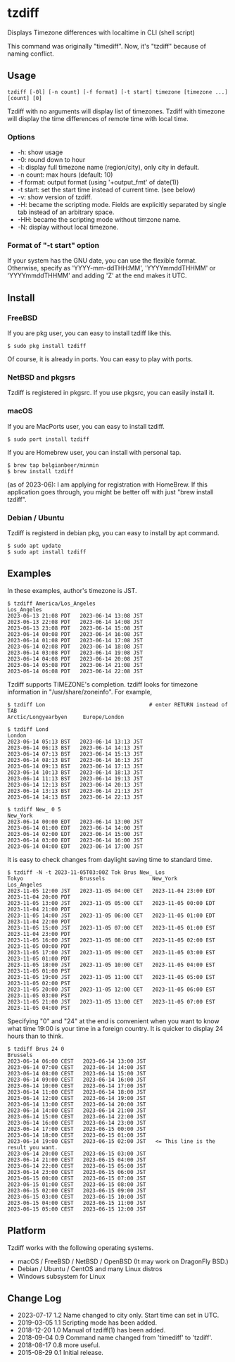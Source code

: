 # tzdiff

Displays Timezone differences with localtime in CLI (shell script)

This command was originally "timediff". Now, it's "tzdiff" because of naming conflict.

## Usage

    tzdiff [-0l] [-n count] [-f format] [-t start] timezone [timezone ...] [count] [0]

Tzdiff with no arguments will display list of timezones.
Tzdiff with timezone will display the time differences of remote time with local time.

### Options

* -h: show usage
* -0: round down to hour
* -l: display full timezone name (region/city), only city in default.
* -n count: max hours (default: 10)
* -f format: output format (using '+output_fmt' of date(1))
* -t start: set the start time instead of current time. (see below)
* -v: show version of tzdiff.
* -H: became the scripting mode. Fields are explicitly separated by single tab instead of an arbitrary space.
* -HH: became the scripting mode without timzone name.
* -N: display without local timezone.

### Format of "-t start" option

If your system has the GNU date, you can use the flexible format. Otherwise, specify as 'YYYY-mm-ddTHH:MM', 'YYYYmmddTHHMM' or 'YYYYmmddTHHMM' and adding 'Z' at the end makes it UTC.

## Install

### FreeBSD

If you are pkg user, you can easy to install tzdiff like this.

```
$ sudo pkg install tzdiff
```

Of course, it is already in ports. You can easy to play with ports.

### NetBSD and pkgsrs

Tzdiff is registered in pkgsrc. If you use pkgsrc, you can easily install it.

### macOS

If you are MacPorts user, you can easy to install tzdiff.

```
$ sudo port install tzdiff
```

If you are Homebrew user, you can install with personal tap.

```
$ brew tap belgianbeer/minmin
$ brew install tzdiff
```

(as of 2023-06): I am applying for registration with HomeBrew. If this application goes through, you might be better off with just "brew install tzdiff".

### Debian / Ubuntu

Tzdiff is registerd in debian pkg, you can easy to install by apt command.

```
$ sudo apt update
$ sudo apt install tzdiff
```

## Examples

In these examples, author's timezone is JST.

```
$ tzdiff America/Los_Angeles
Los_Angeles
2023-06-13 21:08 PDT   2023-06-14 13:08 JST
2023-06-13 22:08 PDT   2023-06-14 14:08 JST
2023-06-13 23:08 PDT   2023-06-14 15:08 JST
2023-06-14 00:08 PDT   2023-06-14 16:08 JST
2023-06-14 01:08 PDT   2023-06-14 17:08 JST
2023-06-14 02:08 PDT   2023-06-14 18:08 JST
2023-06-14 03:08 PDT   2023-06-14 19:08 JST
2023-06-14 04:08 PDT   2023-06-14 20:08 JST
2023-06-14 05:08 PDT   2023-06-14 21:08 JST
2023-06-14 06:08 PDT   2023-06-14 22:08 JST
```

Tzdiff supports TIMEZONE's completion. tzdiff looks for timezone information in "/usr/share/zoneinfo". For example,

```
$ tzdiff Lon                                 # enter RETURN instead of TAB
Arctic/Longyearbyen     Europe/London

$ tzdiff Lond
London
2023-06-14 05:13 BST   2023-06-14 13:13 JST
2023-06-14 06:13 BST   2023-06-14 14:13 JST
2023-06-14 07:13 BST   2023-06-14 15:13 JST
2023-06-14 08:13 BST   2023-06-14 16:13 JST
2023-06-14 09:13 BST   2023-06-14 17:13 JST
2023-06-14 10:13 BST   2023-06-14 18:13 JST
2023-06-14 11:13 BST   2023-06-14 19:13 JST
2023-06-14 12:13 BST   2023-06-14 20:13 JST
2023-06-14 13:13 BST   2023-06-14 21:13 JST
2023-06-14 14:13 BST   2023-06-14 22:13 JST

$ tzdiff New_ 0 5
New_York
2023-06-14 00:00 EDT   2023-06-14 13:00 JST
2023-06-14 01:00 EDT   2023-06-14 14:00 JST
2023-06-14 02:00 EDT   2023-06-14 15:00 JST
2023-06-14 03:00 EDT   2023-06-14 16:00 JST
2023-06-14 04:00 EDT   2023-06-14 17:00 JST
```

It is easy to check changes from daylight saving time to standard time.

```
$ tzdiff -N -t 2023-11-05T03:00Z Tok Brus New_ Los
Tokyo                  Brussels               New_York               Los_Angeles
2023-11-05 12:00 JST   2023-11-05 04:00 CET   2023-11-04 23:00 EDT   2023-11-04 20:00 PDT
2023-11-05 13:00 JST   2023-11-05 05:00 CET   2023-11-05 00:00 EDT   2023-11-04 21:00 PDT
2023-11-05 14:00 JST   2023-11-05 06:00 CET   2023-11-05 01:00 EDT   2023-11-04 22:00 PDT
2023-11-05 15:00 JST   2023-11-05 07:00 CET   2023-11-05 01:00 EST   2023-11-04 23:00 PDT
2023-11-05 16:00 JST   2023-11-05 08:00 CET   2023-11-05 02:00 EST   2023-11-05 00:00 PDT
2023-11-05 17:00 JST   2023-11-05 09:00 CET   2023-11-05 03:00 EST   2023-11-05 01:00 PDT
2023-11-05 18:00 JST   2023-11-05 10:00 CET   2023-11-05 04:00 EST   2023-11-05 01:00 PST
2023-11-05 19:00 JST   2023-11-05 11:00 CET   2023-11-05 05:00 EST   2023-11-05 02:00 PST
2023-11-05 20:00 JST   2023-11-05 12:00 CET   2023-11-05 06:00 EST   2023-11-05 03:00 PST
2023-11-05 21:00 JST   2023-11-05 13:00 CET   2023-11-05 07:00 EST   2023-11-05 04:00 PST
```

Specifying "0" and "24" at the end is convenient when you want to know what time 19:00 is your time in a foreign country. It is quicker to display 24 hours than to think.

```
$ tzdiff Brus 24 0
Brussels
2023-06-14 06:00 CEST   2023-06-14 13:00 JST
2023-06-14 07:00 CEST   2023-06-14 14:00 JST
2023-06-14 08:00 CEST   2023-06-14 15:00 JST
2023-06-14 09:00 CEST   2023-06-14 16:00 JST
2023-06-14 10:00 CEST   2023-06-14 17:00 JST
2023-06-14 11:00 CEST   2023-06-14 18:00 JST
2023-06-14 12:00 CEST   2023-06-14 19:00 JST
2023-06-14 13:00 CEST   2023-06-14 20:00 JST
2023-06-14 14:00 CEST   2023-06-14 21:00 JST
2023-06-14 15:00 CEST   2023-06-14 22:00 JST
2023-06-14 16:00 CEST   2023-06-14 23:00 JST
2023-06-14 17:00 CEST   2023-06-15 00:00 JST
2023-06-14 18:00 CEST   2023-06-15 01:00 JST
2023-06-14 19:00 CEST   2023-06-15 02:00 JST   <= This line is the result you want.
2023-06-14 20:00 CEST   2023-06-15 03:00 JST
2023-06-14 21:00 CEST   2023-06-15 04:00 JST
2023-06-14 22:00 CEST   2023-06-15 05:00 JST
2023-06-14 23:00 CEST   2023-06-15 06:00 JST
2023-06-15 00:00 CEST   2023-06-15 07:00 JST
2023-06-15 01:00 CEST   2023-06-15 08:00 JST
2023-06-15 02:00 CEST   2023-06-15 09:00 JST
2023-06-15 03:00 CEST   2023-06-15 10:00 JST
2023-06-15 04:00 CEST   2023-06-15 11:00 JST
2023-06-15 05:00 CEST   2023-06-15 12:00 JST
```

## Platform

Tzdiff works with the following operating systems.

* macOS / FreeBSD / NetBSD / OpenBSD (It may work on DragonFly BSD.)
* Debian / Ubuntu / CentOS and many Linux distros
* Windows subsystem for Linux

## Change Log

* 2023-07-17 1.2 Name changed to city only. Start time can set in UTC.
* 2019-03-05 1.1 Scripting mode has been added.
* 2018-12-20 1.0 Manual of tzdiff(1) has been added.
* 2018-09-04 0.9 Command name changed from 'timediff' to 'tzdiff'.
* 2018-08-17 0.8 more useful.
* 2015-08-29 0.1 Initial release.
